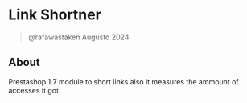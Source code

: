 # Link Shortner

> @rafawastaken Augusto 2024

## About

Prestashop 1.7 module to short links also it measures the ammount of accesses it got.
